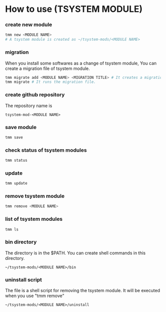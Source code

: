 # How to use (TSYSTEM MODULE)

### create new module
```bash
tmm new <MODULE NAME>
# A tsystem module is created as ~/tsystem-mods/<MODULE NAME>
```

### migration
When you install some softwares as a change of tsystem module, You can create a migration file of tsystem module.
```bash
tmm migrate add <MODULE NAME> <MIGRATION TITLE> # It creates a migration file and edit it.
tmm migrate # It runs the migration file.
```

### create github repository
The repository name is 
```
tsystem-mod-<MODULE NAME>
```

### save module
```bash
tmm save
```

### check status of tsystem modules
```bash
tmm status
```

### update
```bash
tmm update
```

### remove tsystem module
```bash
tmm remove <MODULE NAME>
```

### list of tsystem modules
```bash
tmm ls
```

### bin directory
The directory is in the $PATH. You can create shell commands in this directory.
```
~/tsystem-mods/<MODULE NAME>/bin
```

### uninstall script
The file is a shell script for removing the tsystem module. It will be executed when you use "tmm remove"
```
~/tsystem-mods/<MODULE NAME>/uninstall
```
